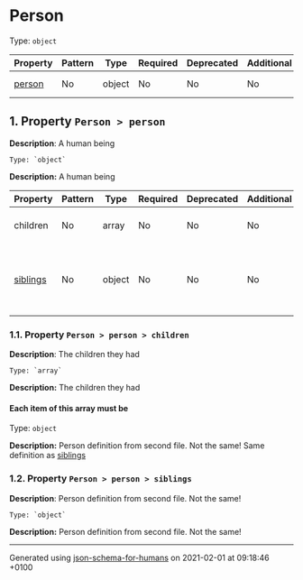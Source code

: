 # Person
Type: `object`

| Property | Pattern | Type | Required | Deprecated | Additional | Description |
| -------- | ------- | ---- | -------- | ---------- | ---------- | ----------- |
| [person](#person)|No|object|No|No| No|A human being|

## <a name="person"></a> 1. Property `Person > person`

**Description**:  A human being

    Type: `object`

**Description:** A human being

| Property | Pattern | Type | Required | Deprecated | Additional | Description |
| -------- | ------- | ---- | -------- | ---------- | ---------- | ----------- |
|children|No|array|No|No| No|The children they had|
| [siblings](#person_siblings)|No|object|No|No| No|Person definition from second file. Not the same!|

### <a name="person_children"></a> 1.1. Property `Person > person > children`

**Description**:  The children they had

    Type: `array`

**Description:** The children they had

#### Each item of this array must be
Type: `object`

**Description:** Person definition from second file. Not the same!
        Same definition as [siblings](#person_siblings)

### <a name="person_siblings"></a> 1.2. Property `Person > person > siblings`

**Description**:  Person definition from second file. Not the same!

    Type: `object`

**Description:** Person definition from second file. Not the same!

----------------------------------------------------------------------------------------------------------------------------
Generated using [json-schema-for-humans](https://github.com/coveooss/json-schema-for-humans) on 2021-02-01 at 09:18:46 +0100